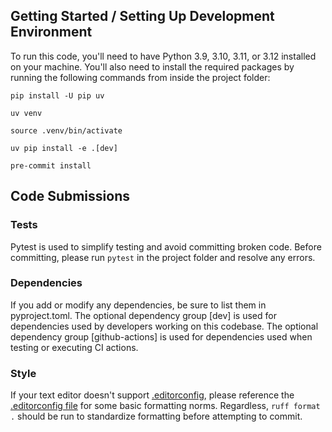 ## Getting Started / Setting Up Development Environment

To run this code, you'll need to have Python 3.9, 3.10, 3.11, or 3.12 installed on your machine. You'll also need to
install the required packages by running the following commands from inside the project folder:

```shell
pip install -U pip uv
```

```shell
uv venv
```

```shell
source .venv/bin/activate
```

```shell
uv pip install -e .[dev]
```

```shell
pre-commit install
```

## Code Submissions

### Tests

Pytest is used to simplify testing and avoid committing broken code. Before committing, please run `pytest` in the
project folder and resolve any errors.

### Dependencies

If you add or modify any dependencies, be sure to list them in pyproject.toml.
The optional dependency group [dev] is used for dependencies used by developers working on this codebase.
The optional dependency group [github-actions] is used for dependencies used when testing or executing CI actions.

### Style

If your text editor doesn't support [.editorconfig](https://editorconfig.org/), please reference
the [.editorconfig file](.editorconfig) for some basic formatting norms.
Regardless, `ruff format .` should be run to standardize formatting before attempting to commit.
